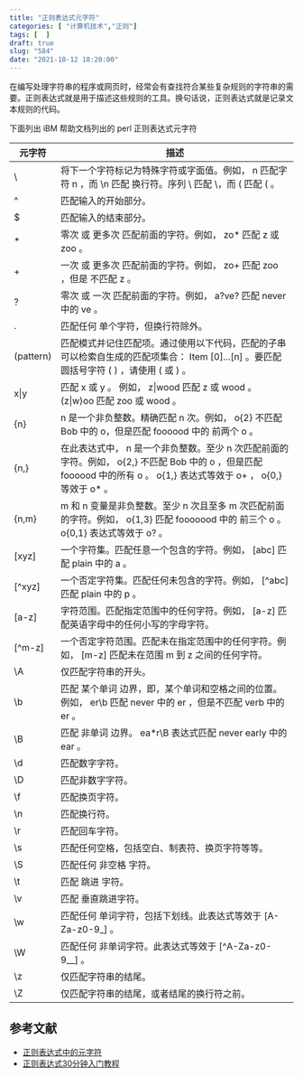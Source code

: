 ```yaml
---
title: "正则表达式元字符"
categories: [ "计算机技术","正则"]
tags: [  ]
draft: true
slug: "584"
date: "2021-10-12 18:20:00"
---
```


在编写处理字符串的程序或网页时，经常会有查找符合某些复杂规则的字符串的需要。正则表达式就是用于描述这些规则的工具。换句话说，正则表达式就是记录文本规则的代码。

下面列出 iBM 帮助文档列出的 perl 正则表达式元字符

| 元字符    | 描述                                                         |
| --------- | ------------------------------------------------------------ |
| \         | 将下一个字符标记为特殊字符或字面值。例如， n 匹配字符 n ，而 \n 匹配 换行符。序列 \\ 匹配 \，而 \( 匹配 ( 。 |
| ^         | 匹配输入的开始部分。                                         |
| $         | 匹配输入的结束部分。                                         |
| *         | 零次 或 更多次 匹配前面的字符。例如， zo*  匹配 z 或 zoo 。  |
| +         | 一次 或 更多次 匹配前面的字符。例如， zo+  匹配 zoo ，但是 不匹配 z 。 |
| ?         | 零次 或 一次 匹配前面的字符。例如， a?ve? 匹配 never 中的 ve 。 |
| .         | 匹配任何 单个字符，但换行符除外。                            |
| (pattern) | 匹配模式并记住匹配项。通过使用以下代码，匹配的子串可以检索自生成的匹配项集合： Item [0]...[n] 。要匹配圆括号字符 ( ) ，请使用 \( 或 \) 。 |
| x\\|y      | 匹配 x 或 y 。 例如， z\|wood  匹配 z  或 wood 。 (z\|w)oo  匹配 zoo 或 wood 。 |
| {n}       | n 是一个非负整数。精确匹配 n 次。例如， o{2} 不匹配 Bob 中的 o，但是匹配 foooood 中的 前两个 o 。 |
| {n,}      | 在此表达式中， n  是一个非负整数。至少 n 次匹配前面的字符。例如， o{2,} 不匹配 Bob 中的 o ，但是匹配 foooood 中的所有 o 。 o{1,}  表达式等效于 o+ ， o{0,} 等效于 o* 。 |
| {n,m}     | m 和 n 变量是非负整数。至少 n 次且至多 m 次匹配前面的字符。例如， o{1,3} 匹配 fooooood 中的 前三个 o 。 o{0,1}  表达式等效于 o? 。 |
| [xyz]     | 一个字符集。匹配任意一个包含的字符。例如， [abc] 匹配 plain  中的 a 。 |
| [^xyz]    | 一个否定字符集。匹配任何未包含的字符。例如， [^abc] 匹配 plain 中的 p 。 |
| [a-z]     | 字符范围。匹配指定范围中的任何字符。例如， [a-z]  匹配英语字母中的任何小写的字母字符。 |
| [^m-z]    | 一个否定字符范围。匹配未在指定范围中的任何字符。例如， [m-z] 匹配未在范围 m 到 z 之间的任何字符。 |
| \A        | 仅匹配字符串的开头。                                         |
| \b        | 匹配 某个单词 边界，即，某个单词和空格之间的位置。例如， er\b 匹配 never 中的 er ，但是不匹配 verb 中的 er 。 |
| \B        | 匹配 非单词 边界。 ea*r\B 表达式匹配 never early 中的 ear 。 |
| \d        | 匹配数字字符。                                               |
| \D        | 匹配非数字字符。                                             |
| \f        | 匹配换页字符。                                               |
| \n        | 匹配换行符。                                                 |
| \r        | 匹配回车字符。                                               |
| \s        | 匹配任何空格，包括空白、制表符、换页字符等等。               |
| \S        | 匹配任何 非空格 字符。                                       |
| \t        | 匹配 跳进 字符。                                             |
| \v        | 匹配 垂直跳进字符。                                          |
| \w        | 匹配任何 单词字符，包括下划线。此表达式等效于 [A-Za-z0-9_] 。 |
| \W        | 匹配任何 非单词字符。此表达式等效于 [^A-Za-z0-9__] 。        |
| \z        | 仅匹配字符串的结尾。                                         |
| \Z        | 仅匹配字符串的结尾，或者结尾的换行符之前。                   |

## 参考文献

- [正则表达式中的元字符](https://www.ibm.com/docs/zh/rational-clearquest/9.0.0?topic=tags-meta-characters-in-regular-expressions)
- [正则表达式30分钟入门教程](https://deerchao.cn/tutorials/regex/regex.htm)

